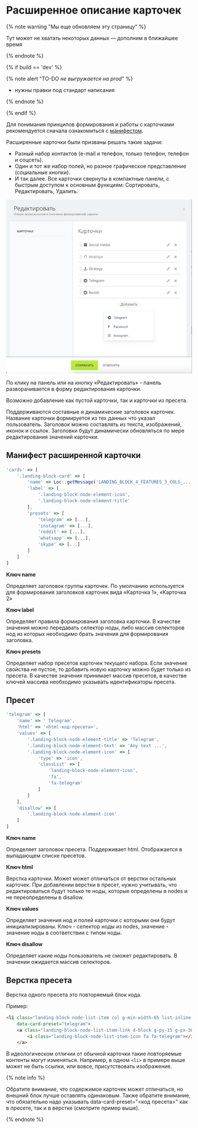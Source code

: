 # Расширенное описание карточек

{% note warning "Мы еще обновляем эту страницу" %}

Тут может не хватать некоторых данных — дополним в ближайшее время

{% endnote %}

{% if build == 'dev' %}

{% note alert "TO-DO _не выгружается на prod_" %}

- нужны правки под стандарт написания

{% endnote %}

{% endif %}

Для понимания принципов формирования и работы с карточками рекомендуется сначала ознакомиться с [манифестом](./manifest.md).

Расширенные карточки были призваны решать такие задачи:

- Разный набор контактов (e-mail и телефон, только телефон, телефон и соцсеть).
- Один и тот же набор полей, но разное графическое представление (социальные кнопки).
- И так далее.
Все карточки свернуты в компактные панели, с быстрым доступом к основным функциям: Сортировать, Редактировать, Удалить.

![Компактные панели](./_images/extenden_card.png)

По клику на панель или на кнопку «Редактировать» - панель разворачивается в форму редактирования карточки.

Возможно добавление как пустой карточки, так и карточки из пресета.

Поддерживаются составные и динамические заголовок карточек. Название карточки формируется из тех данных что указал пользователь. Заголовок можно составлять из текста, изображений, иконок и ссылок. Заголовки будут динамически обновляться по мере редактирования значений карточки.

## Манифест расширенной карточки

```js
'cards' => [
    '.landing-block-card' => [
        'name' => Loc::getMessage('LANDING_BLOCK_4_FEATURES_3_COLS_...'),
        'label' => [
            '.landing-block-node-element-icon',
            '.landing-block-node-element-title'
        ],
        'presets' => [
            'telegram' => [...],
            'instagram' => [...],
            'reddit' => [...],
            'whatsapp' => [...],
            'skype' => [...]
        ]
    ]
]
```

**Ключ name**

Определяет заголовок группы карточек. По умолчанию используется для формирования заголовков карточек вида «Карточка 1», «Карточка 2»

**Ключ label**

Определяет правила формирования заголовка карточки. В качестве значения можно передавать селектор ноды, либо массив селекторов нод из которых необходимо брать значения для формирования заголовка.

**Ключ presets**

Определяет набор пресетов карточек текущего набора. Если значение свойства не пустое, то добавить новую карточку можно будет только из пресета. В качестве значения принимает массив пресетов, в качестве ключей массива необходимо указывать идентификаторы пресета.

## Пресет

```js
'telegram' => [
    'name' => ' Telegram',
    'html' => '<html-код-пресета>',
    'values' => [
        '.landing-block-node-element-title' => 'Telegram',
        '.landing-block-node-element-text' => 'Any text ...',
        '.landing-block-node-element-icon' => [
            'type' => 'icon',
            'classList' => [
                'landing-block-node-element-icon',
                'fa',
                'fa-telegram'
            ]
        ]
    ],
    'disallow' => [
        '.landing-block-node-element-icon'
    ]
]
```

**Ключ name**

Определяет заголовок пресета. Поддерживает html. Отображается в выпадающем списке пресетов.

**Ключ html**

Верстка карточки. Может может отличаться от верстки остальных карточек. При добавлении верстки в пресет, нужно учитывать, что редактироваться будут только те ноды, которые определены в nodes и не переопределены в disallow.

**Ключ values**

Определяет значения нод и полей карточки c которыми они будут инициализированы. Ключ - селектор ноды из nodes, значение - значение ноды в соответствии с типом ноды.

**Ключ disallow**

Определяет какие ноды пользователь не сможет редактировать. В значении ожидается массив селекторов.

## Верстка пресета

Верстка одного пресета это повторяемый блок кода.

Пример:

```html
<li class="landing-block-node-list-item col g-min-width-65 list-inline-item g-mr-0"
	data-card-preset="telegram">
	<a class="landing-block-node-list-item-link d-block g-py-15 g-px-30 g-bg-telegram--hover g-bg-telegram g-color-white text-center" href="#">
		<i class="landing-block-node-list-item-icon fa fa-telegram"></i>
	</a>
```

В идеологическом отличии от обычной карточки такие повторяемые контенты могут изменяться. Например, в одном `<li>` в примере выше может не быть ссылки, или вовсе, присутствовать изображение.

{% note info %}

Обратите внимание, что содержимое карточек может отличаться, но внешний блок лучше оставлять одинаковым.
Также обратите внимание, что обязательно надо указывать data-card-preset="<код пресета>" как в пресете, так и в верстке (смотрите пример выше).

{% endnote %}
